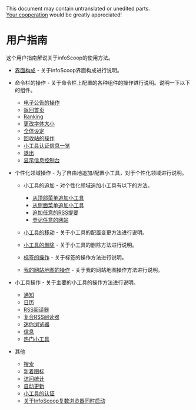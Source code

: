 This document may contain untranslated or unedited parts.  
[Your cooperation](../../README.md) would be greatly appreciated!

# 用户指南

这个用户指南解说关于infoScoop的使用方法。

* [界面构成][Screen Layout] - 关于infoScoop界面构成进行说明。

* 命令栏的操作 - 关于命令栏上配置的各种组件的操作进行说明。说明一下以下的组件。

  * [电子公告的操作][Ticker(Electrical Bulletin Board) Operations]
  * [返回首页][Going Back to Top Page]
  * [Ranking][Ranking]
  * [更改字体大小][Changing the Character Size]
  * [全体设定][Global Settings]
  * [回收站的操作][Trash Bin Operations]
  * [小工具认证信息一览][List of Gadget Authentication Information]
  * [退出][Logout]
  * [显示信息控制台][Displaying the Message Console]

* 个性化领域操作 - 为了自由地追加/配置小工具，对于个性化领域进行说明。

  * 小工具的追加 - 对个性化领域追加小工具有以下的方法。
    * [从顶部菜单追加小工具][Adding a Gadget from the Menu]
    * [从侧面菜单追加小工具][Adding a Gadget from the Site Map]
    * [追加任意的RSS提要][Adding an Optional RSS Content]
    * [登记任意的网站][Registering an Optional Web Site]

  * [小工具的移动][Moving a Gadget of the Personalized area] - 关于小工具的配置变更方法进行说明。
  * [小工具的删除][Deleting a Gadget from the Personalized area] - 关于小工具的删除方法进行说明。
  * [标签的操作][Operations of a Tab] - 关于标签的操作方法进行说明。
  * [我的网站地图的操作][Operations of My Site Map] - 关于我的网站地图操作方法进行说明。

* 小工具操作 - 关于主要的小工具的操作方法进行说明。

  * [通知][Information Gadget]
  * [日历][Calendar Gadget]
  * [RSS阅读器][RSS Reader Gadget]
  * [复合RSS阅读器][Composite RSS Reader Gadget]
  * [迷你浏览器][MiniBrowser Gadget]
  * [信息][Message Gadget]
  * [热门小工具][Gadget Ranking Gadget]

* 其他

  * [搜索][Search]
  * [新着图标][New Arrival Icons]
  * [访问统计][Access Statistics]
  * [自动更新][Auto Update]
  * [小工具的认证][Authentication of Gadget]
  * [关于InfoScoop复数浏览器同时启动][Starting infoScoop in Multiple Browsers]


[Screen Layout]: screen-layout.md "界面构成"
[Ticker(Electrical Bulletin Board) Operations]: tickerelectrical-bulletin-board-operations.md "电子公告的操作"
[Going Back to Top Page]: going-back-to-top-page.md "返回首页"
[Ranking]: commandbar-ranking.md
[Changing the Character Size]: changing-the-character-size.md "更改字体大小"
[Global Settings]: global-settings.md "全体设定"
[Trash Bin Operations]: trash-bin-operations.md "回收站的操作"
[List of Gadget Authentication Information]: list-of-gadget-authentication-information.md "小工具认证信息一览"
[Logout]: logout.md "退出"
[Displaying the Message Console]: displaying-the-message-console.md "显示信息控制台"
[Adding a Gadget from the Menu]: adding-a-gadget-from-the-menu.md "从顶部菜单追加小工具"
[Adding a Gadget from the Site Map]: adding-a-gadget-from-the-site-map.md "从侧面菜单追加小工具"
[Adding an Optional RSS Content]: adding-an-optional-rss-content.md "追加任意的RSS提要"
[Registering an Optional Web Site]: registering-an-optional-web-site.md "登记任意的网站"
[Moving a Gadget of the Personalized area]: moving-a-gadget-of-the-personalized-area.md "小工具的移动"
[Deleting a Gadget from the Personalized area]: deleting-a-gadget-from-the-personalized-area.md "小工具的删除"
[Operations of a Tab]: operations-of-a-tab.md "标签的操作"
[Operations of My Site Map]: operations-of-my-site-map.md "我的网站地图的操作"
[Information Gadget]: information-gadget.md "通知"
[Calendar Gadget]: calendar-gadget.md "日历"
[RSS Reader Gadget]: rss-reader-gadget.md "RSS阅读器"
[Composite RSS Reader Gadget]: composite-rss-reader-gadget.md "复合RSS阅读器"
[MiniBrowser Gadget]: minibrowser-gadget.md "迷你浏览器"
[Message Gadget]: message-gadget.md "信息"
[Gadget Ranking Gadget]: gadget-ranking-gadget.md "热门小工具"
[Search]: search.md "搜索"
[New Arrival Icons]: new-arrival-icons.md "新着图标"
[Access Statistics]: access-statistics.md "访问统计"
[Auto Update]: auto-update.md "自动更新"
[Authentication of Gadget]: authentication-of-gadget.md "小工具的认证"
[Starting infoScoop in Multiple Browsers]: starting-infoscoop-in-multiple-browsers.md "关于InfoScoop复数浏览器同时启动"
